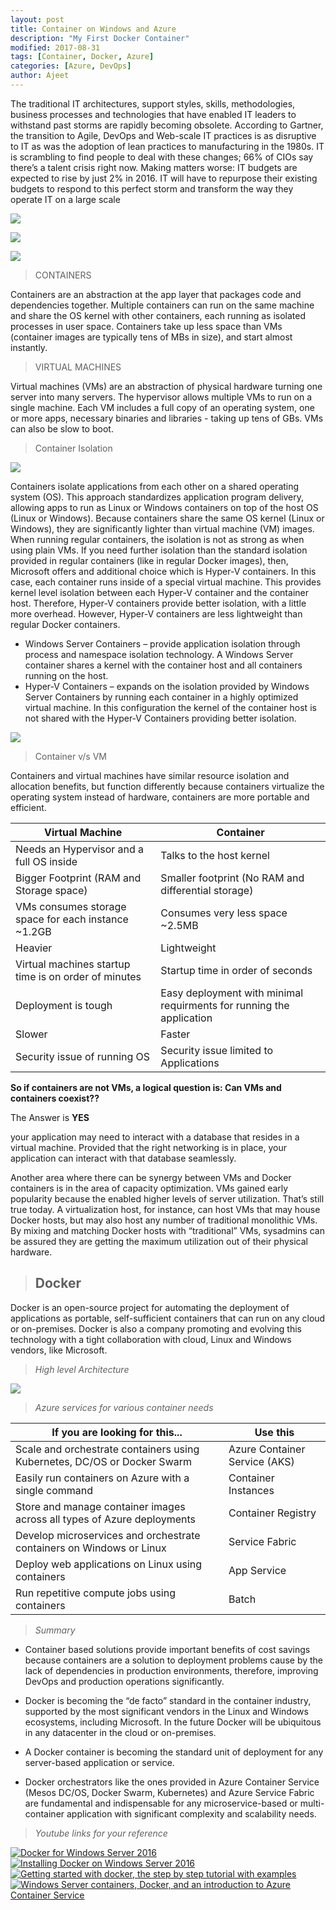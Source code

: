 ```yaml
---
layout: post
title: Container on Windows and Azure
description: "My First Docker Container"
modified: 2017-08-31
tags: [Container, Docker, Azure]
categories: [Azure, DevOps]
author: Ajeet
---
```


The traditional IT architectures, support styles, skills, methodologies, business processes and technologies that have enabled IT leaders to withstand past storms are rapidly becoming obsolete. According to Gartner, the transition to Agile, DevOps and Web-scale IT practices is as disruptive to IT as was the adoption of lean practices to manufacturing in the 1980s.  IT is scrambling to find people to deal with these changes; 66% of CIOs say there’s a talent crisis right now. Making matters worse: IT budgets are expected to rise by just 2% in 2016. IT will have to repurpose their existing budgets to respond to this perfect storm and transform the way they operate IT on a large scale
<!--more-->

![](\images\posts\container\deploym1.JPG)


![](\images\posts\container\deploym2.JPG)


![](\images\posts\container\deploym3.JPG)


> CONTAINERS

Containers are an abstraction at the app layer that packages code and dependencies together. Multiple containers can run on the same machine and share the OS kernel with other containers, each running as isolated processes in user space. Containers take up less space than VMs (container images are typically tens of MBs in size), and start almost instantly.

> VIRTUAL MACHINES

Virtual machines (VMs) are an abstraction of physical hardware turning one server into many servers. The hypervisor allows multiple VMs to run on a single machine. Each VM includes a full copy of an operating system, one or more apps, necessary binaries and libraries - taking up tens of GBs. VMs can also be slow to boot.


> Container Isolation


![](\images\posts\container\containeriso1.JPG)


Containers isolate applications from each other on a shared operating system (OS). This approach standardizes application program delivery, allowing apps to run as Linux or Windows containers on top of the host OS (Linux or Windows). Because containers share the same OS kernel (Linux or Windows), they are significantly lighter than virtual machine (VM) images. 
When running regular containers, the isolation is not as strong as when using plain VMs. If you need further isolation than the standard isolation provided in regular containers (like in regular Docker images), then, Microsoft offers and additional choice which is Hyper-V containers. In this case, each container runs inside of a special virtual machine. This provides kernel level isolation between each Hyper-V container and the container host. Therefore, Hyper-V containers provide better isolation, with a little more overhead. 
However, Hyper-V containers are less lightweight than regular Docker containers. 


*   Windows Server Containers – provide application isolation through process and namespace isolation technology. A Windows Server container shares a kernel with the container host and all containers running on the host.
*   Hyper-V Containers – expands on the isolation provided by Windows Server Containers by running each container in a highly optimized virtual machine. In this configuration the kernel of the container host is not shared with the Hyper-V Containers providing better isolation. 

![](\images\posts\container\wincon2.JPG)

> Container v/s VM

Containers and virtual machines have similar resource isolation and allocation benefits, but function differently because containers virtualize the operating system instead of hardware, containers are more portable and efficient.



| Virtual Machine          	| Container       | 
|---------------------	|	---------------------	|
| Needs an Hypervisor and a full OS inside | Talks to the host kernel |
|Bigger Footprint (RAM and Storage space) |  Smaller footprint (No RAM and differential storage) |
|  VMs consumes storage space for each instance ~1.2GB 	|                Consumes very less space ~2.5MB | 
| Heavier            	| Lightweight                      |
| Virtual machines startup time is on order of minutes           	|  Startup time in order of seconds                     |
|  Deployment is tough          	|    Easy deployment with minimal requirments for running the application                   | 
|  Slower          	|    Faster                   |
|   Security issue of running OS      	|   Security issue limited to Applications                    |

**So if containers are not VMs,  a logical question is:  Can VMs and containers coexist??**
 
 The Answer is **YES**

your application may need to interact with a database that resides in a virtual machine. Provided that the right networking
is in place, your application can interact with that database seamlessly.

Another area where there can be synergy between VMs and Docker containers is in the area of capacity optimization. VMs
gained early popularity because the enabled higher levels of server utilization. That’s still true today. A virtualization host, for instance, can host VMs that may house Docker hosts, but may also host any number of traditional monolithic VMs. By mixing and matching Docker hosts with “traditional” VMs, sysadmins can be assured they are getting the maximum utilization out of their physical hardware.

> ## Docker

Docker is an open-source project for automating the deployment of applications as portable, self-sufficient containers that can run on any cloud or on-premises. Docker is also a company promoting and evolving this technology with a tight collaboration with cloud, Linux and Windows vendors, like Microsoft.

> *High level Architecture*

![](\images\posts\container\hla.JPG) 

> *Azure services for various container needs*

|If you are looking for this...| Use this |
|--|--|
| Scale and orchestrate containers using Kubernetes, DC/OS or Docker Swarm  | Azure Container Service (AKS) | 
| Easily run containers on Azure with a single command | Container Instances  |
| Store and manage container images across all types of Azure deployments |Container Registry  |
| Develop microservices and orchestrate containers on Windows or Linux | Service Fabric  |
|Deploy web applications on Linux using containers | App Service |
| Run repetitive compute jobs using containers  | Batch |

> *Summary*

*   Container based solutions provide important benefits of cost savings because containers are a solution to deployment problems cause by the lack of dependencies in production environments, therefore, improving DevOps and production operations significantly.

*   Docker is becoming the “de facto” standard in the container industry, supported by the most significant vendors in the Linux and Windows ecosystems, including Microsoft. In the future Docker will be ubiquitous in any datacenter in the cloud or on-premises.

*   A Docker container is becoming the standard unit of deployment for any server-based application or service.

*   Docker orchestrators like the ones provided in Azure Container Service (Mesos DC/OS, Docker Swarm, Kubernetes) and Azure Service Fabric are fundamental and indispensable for any microservice-based or multi-container application with significant complexity and scalability needs.


> *Youtube links for your reference*

   [![Docker for Windows Server 2016]()](https://www.youtube.com/watch?v=5DO1ectDTos)
   [![Installing Docker on Windows Server 2016]()](https://www.youtube.com/watch?v=RjWFILSvhCs )
[![Getting started with docker, the step by step tutorial with examples]()](https://www.youtube.com/watch?v=Vyp5_F42NGs)
[![Windows Server containers, Docker, and an introduction to Azure Container Service]()](https://www.youtube.com/watch?v=-Sr0lfowvBM )
